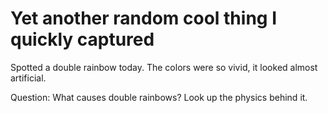# Yet another random cool thing I quickly captured

Spotted a double rainbow today. The colors were so vivid, it looked almost artificial.

Question: What causes double rainbows? Look up the physics behind it.
